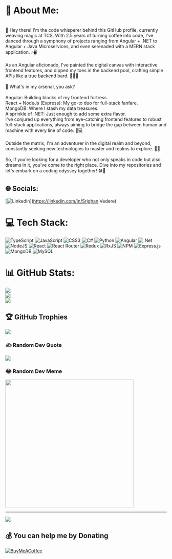# 💫 About Me:
<br>👋 Hey there! I'm the code whisperer behind this GitHub profile, currently weaving magic at TCS. With 2.5 years of turning coffee into code, I've danced through a symphony of projects ranging from Angular + .NET to Angular + Java Microservices, and even serenaded with a MERN stack application. 🎶🖥<br><br>As an Angular aficionado, I've painted the digital canvas with interactive frontend features, and dipped my toes in the backend pool, crafting simple APIs like a true backend bard. 🎨👨‍💻<br><br>🌟 What's in my arsenal, you ask?<br><br>Angular: Building blocks of my frontend fortress.<br>React + NodeJs (Express): My go-to duo for full-stack fanfare.<br>MongoDB: Where I stash my data treasures.<br>A sprinkle of .NET: Just enough to add some extra flavor.<br>I've conjured up everything from eye-catching frontend features to robust full-stack applications, always aiming to bridge the gap between human and machine with every line of code. 🌉💻<br><br>Outside the matrix, I'm an adventurer in the digital realm and beyond, constantly seeking new technologies to master and realms to explore. 🚀🌌<br><br>So, if you're looking for a developer who not only speaks in code but also dreams in it, you've come to the right place. Dive into my repositories and let's embark on a coding odyssey together! 🛠️💫


## 🌐 Socials:
[![LinkedIn](https://img.shields.io/badge/LinkedIn-%230077B5.svg?logo=linkedin&logoColor=white)](https://linkedin.com/in/Srighan Vedere) 

# 💻 Tech Stack:
![TypeScript](https://img.shields.io/badge/typescript-%23007ACC.svg?style=for-the-badge&logo=typescript&logoColor=white) ![JavaScript](https://img.shields.io/badge/javascript-%23323330.svg?style=for-the-badge&logo=javascript&logoColor=%23F7DF1E) ![CSS3](https://img.shields.io/badge/css3-%231572B6.svg?style=for-the-badge&logo=css3&logoColor=white) ![C#](https://img.shields.io/badge/c%23-%23239120.svg?style=for-the-badge&logo=csharp&logoColor=white) ![Python](https://img.shields.io/badge/python-3670A0?style=for-the-badge&logo=python&logoColor=ffdd54) ![Angular](https://img.shields.io/badge/angular-%23DD0031.svg?style=for-the-badge&logo=angular&logoColor=white) ![.Net](https://img.shields.io/badge/.NET-5C2D91?style=for-the-badge&logo=.net&logoColor=white) ![NodeJS](https://img.shields.io/badge/node.js-6DA55F?style=for-the-badge&logo=node.js&logoColor=white) ![React](https://img.shields.io/badge/react-%2320232a.svg?style=for-the-badge&logo=react&logoColor=%2361DAFB) ![React Router](https://img.shields.io/badge/React_Router-CA4245?style=for-the-badge&logo=react-router&logoColor=white) ![Redux](https://img.shields.io/badge/redux-%23593d88.svg?style=for-the-badge&logo=redux&logoColor=white) ![RxJS](https://img.shields.io/badge/rxjs-%23B7178C.svg?style=for-the-badge&logo=reactivex&logoColor=white) ![NPM](https://img.shields.io/badge/NPM-%23CB3837.svg?style=for-the-badge&logo=npm&logoColor=white) ![Express.js](https://img.shields.io/badge/express.js-%23404d59.svg?style=for-the-badge&logo=express&logoColor=%2361DAFB) ![MongoDB](https://img.shields.io/badge/MongoDB-%234ea94b.svg?style=for-the-badge&logo=mongodb&logoColor=white) ![MySQL](https://img.shields.io/badge/mysql-%2300000f.svg?style=for-the-badge&logo=mysql&logoColor=white)
# 📊 GitHub Stats:
![](https://github-readme-stats.vercel.app/api?username=srighankittu&theme=dark&hide_border=false&include_all_commits=true&count_private=true)<br/>
![](https://github-readme-streak-stats.herokuapp.com/?user=srighankittu&theme=dark&hide_border=false)<br/>
![](https://github-readme-stats.vercel.app/api/top-langs/?username=srighankittu&theme=dark&hide_border=false&include_all_commits=true&count_private=true&layout=compact)

## 🏆 GitHub Trophies
![](https://github-profile-trophy.vercel.app/?username=srighankittu&theme=radical&no-frame=false&no-bg=true&margin-w=4)

### ✍️ Random Dev Quote
![](https://quotes-github-readme.vercel.app/api?type=horizontal&theme=radical)

### 😂 Random Dev Meme
<img src='https://randommeme-five.vercel.app/' style="height: 400px;"/>

---
[![](https://visitcount.itsvg.in/api?id=srighankittu&icon=0&color=0)](https://visitcount.itsvg.in)

  ## 💰 You can help me by Donating
  [![BuyMeACoffee](https://img.shields.io/badge/Buy%20Me%20a%20Coffee-ffdd00?style=for-the-badge&logo=buy-me-a-coffee&logoColor=black)](https://buymeacoffee.com/srighankittu) 

  
<!-- Proudly created with GPRM ( https://gprm.itsvg.in ) -->
